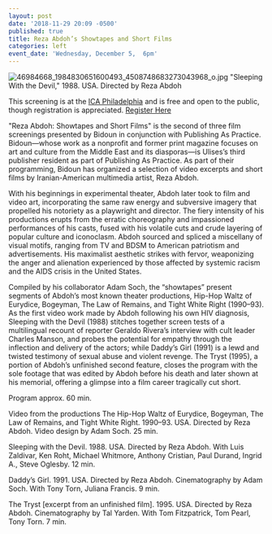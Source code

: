 ```yaml
---
layout: post
date: '2018-11-29 20:09 -0500'
published: true
title: Reza Abdoh’s Showtapes and Short Films
categories: left
event_date: 'Wednesday, December 5,  6pm'
---
```

![46984668_1984830651600493_4508748683273043968_o.jpg]({{site.baseurl}}/assets/img/46984668_1984830651600493_4508748683273043968_o.jpg)
"Sleeping With the Devil," 1988. USA. Directed by Reza Abdoh

This screening is at the [ICA Philadelphia](https://icaphila.org/events/48768/) and is free and open to the public, though registration is appreciated. [Register Here](https://icaphila.org/events/48768/)

"Reza Abdoh: Showtapes and Short Films" is the second of three film screenings presented by Bidoun in conjunction with Publishing As Practice. Bidoun—whose work as a nonprofit and former print magazine focuses on art and culture from the Middle East and its diasporas—is Ulises’s third publisher resident as part of Publishing As Practice. As part of their programming, Bidoun has organized a selection of video excerpts and short films by Iranian-American multimedia artist, Reza Abdoh.

With his beginnings in experimental theater, Abdoh later took to film and video art, incorporating the same raw energy and subversive imagery that propelled his notoriety as a playwright and director. The fiery intensity of his productions erupts from the erratic choreography and impassioned performances of his casts, fused with his volatile cuts and crude layering of popular culture and iconoclasm. Abdoh sourced and spliced a miscellany of visual motifs, ranging from TV and BDSM to American patriotism and advertisements. His maximalist aesthetic strikes with fervor, weaponizing the anger and alienation experienced by those affected by systemic racism and the AIDS crisis in the United States. 

Compiled by his collaborator Adam Soch, the “showtapes” present segments of Abdoh’s most known theater productions, Hip-Hop Waltz of Eurydice, Bogeyman, The Law of Remains, and Tight White Right (1990–93). As the first video work made by Abdoh following his own HIV diagnosis, Sleeping with the Devil (1988) stitches together screen tests of a multilingual recount of reporter Geraldo Rivera’s interview with cult leader Charles Manson, and probes the potential for empathy through the inflection and delivery of the actors; while Daddy’s Girl (1991) is a lewd and twisted testimony of sexual abuse and violent revenge. The Tryst (1995), a portion of Abdoh’s unfinished second feature, closes the program with the sole footage that was edited by Abdoh before his death and later shown at his memorial, offering a glimpse into a film career tragically cut short. 

Program approx. 60 min.

Video from the productions The Hip-Hop Waltz of Eurydice, Bogeyman, The Law of Remains, and Tight White Right. 1990–93. USA. Directed by Reza Abdoh. Video design by Adam Soch. 25 min.

Sleeping with the Devil. 1988. USA. Directed by Reza Abdoh. With Luis Zaldivar, Ken Roht, Michael Whitmore, Anthony Cristian, Paul Durand, Ingrid A., Steve Oglesby. 12 min.

Daddy’s Girl. 1991. USA. Directed by Reza Abdoh. Cinematography by Adam Soch. With Tony Torn, Juliana Francis. 9 min.

The Tryst [excerpt from an unfinished film]. 1995. USA. Directed by Reza Abdoh. Cinematography by Tal Yarden. With Tom Fitzpatrick, Tom Pearl, Tony Torn. 7 min.
